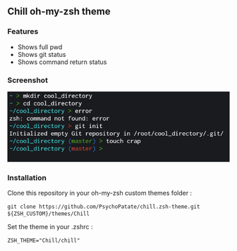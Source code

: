 ## Chill oh-my-zsh theme

### Features
- Shows full pwd
- Shows git status
- Shows command return status

### Screenshot

![chill theme](chill.png)


### Installation

Clone this repository in your oh-my-zsh custom themes folder :
```
git clone https://github.com/PsychoPatate/chill.zsh-theme.git ${ZSH_CUSTOM}/themes/Chill
```
Set the theme in your .zshrc :
```
ZSH_THEME="Chill/chill"
```
